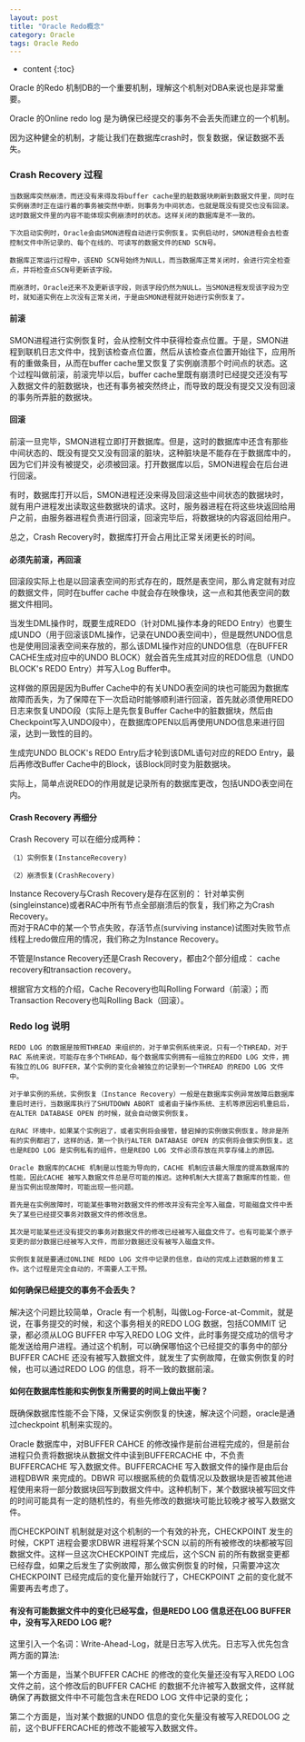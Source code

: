 ```yaml
---
layout: post
title: "Oracle Redo概念"
category: Oracle
tags: Oracle Redo
---
```


* content
{:toc}

Oracle 的Redo 机制DB的一个重要机制，理解这个机制对DBA来说也是非常重要。

Oracle 的Online redo log 是为确保已经提交的事务不会丢失而建立的一个机制。 

因为这种健全的机制，才能让我们在数据库crash时，恢复数据，保证数据不丢失。





### Crash Recovery 过程

	当数据库突然崩溃，而还没有来得及将buffer cache里的脏数据块刷新到数据文件里，同时在实例崩溃时正在运行着的事务被突然中断，则事务为中间状态，也就是既没有提交也没有回滚。这时数据文件里的内容不能体现实例崩溃时的状态。这样关闭的数据库是不一致的。

	下次启动实例时，Oracle会由SMON进程自动进行实例恢复。实例启动时，SMON进程会去检查控制文件中所记录的、每个在线的、可读写的数据文件的END SCN号。

	数据库正常运行过程中，该END SCN号始终为NULL，而当数据库正常关闭时，会进行完全检查点，并将检查点SCN号更新该字段。

	而崩溃时，Oracle还来不及更新该字段，则该字段仍然为NULL。当SMON进程发现该字段为空时，就知道实例在上次没有正常关闭，于是由SMON进程就开始进行实例恢复了。

#### 前滚

SMON进程进行实例恢复时，会从控制文件中获得检查点位置。于是，SMON进程到联机日志文件中，找到该检查点位置，然后从该检查点位置开始往下，应用所有的重做条目，从而在buffer cache里又恢复了实例崩溃那个时间点的状态。这个过程叫做前滚，前滚完毕以后，buffer cache里既有崩溃时已经提交还没有写入数据文件的脏数据块，也还有事务被突然终止，而导致的既没有提交又没有回滚的事务所弄脏的数据块。

#### 回滚

前滚一旦完毕，SMON进程立即打开数据库。但是，这时的数据库中还含有那些中间状态的、既没有提交又没有回滚的脏块，这种脏块是不能存在于数据库中的，因为它们并没有被提交，必须被回滚。打开数据库以后，SMON进程会在后台进行回滚。

有时，数据库打开以后，SMON进程还没来得及回滚这些中间状态的数据块时，就有用户进程发出读取这些数据块的请求。这时，服务器进程在将这些块返回给用户之前，由服务器进程负责进行回滚，回滚完毕后，将数据块的内容返回给用户。

总之，Crash Recovery时，数据库打开会占用比正常关闭更长的时间。

#### 必须先前滚，再回滚

回滚段实际上也是以回滚表空间的形式存在的，既然是表空间，那么肯定就有对应的数据文件，同时在buffer cache 中就会存在映像块，这一点和其他表空间的数据文件相同。

当发生DML操作时，既要生成REDO（针对DML操作本身的REDO Entry）也要生成UNDO（用于回滚该DML操作，记录在UNDO表空间中），但是既然UNDO信息也是使用回滚表空间来存放的，那么该DML操作对应的UNDO信息（在BUFFER CACHE生成对应中的UNDO BLOCK）就会首先生成其对应的REDO信息（UNDO BLOCK's REDO Entry）并写入Log Buffer中。

这样做的原因是因为Buffer Cache中的有关UNDO表空间的块也可能因为数据库故障而丢失，为了保障在下一次启动时能够顺利进行回滚，首先就必须使用REDO日志来恢复UNDO段（实际上是先恢复Buffer Cache中的脏数据块，然后由Checkpoint写入UNDO段中），在数据库OPEN以后再使用UNDO信息来进行回滚，达到一致性的目的。

生成完UNDO BLOCK's REDO Entry后才轮到该DML语句对应的REDO Entry，最后再修改Buffer Cache中的Block，该Block同时变为脏数据块。

实际上，简单点说REDO的作用就是记录所有的数据库更改，包括UNDO表空间在内。

####  Crash Recovery 再细分

Crash Recovery 可以在细分成两种：

	（1）实例恢复(InstanceRecovery)

	（2）崩溃恢复(CrashRecovery)

Instance Recovery与Crash Recovery是存在区别的：
针对单实例(singleinstance)或者RAC中所有节点全部崩溃后的恢复，我们称之为Crash Recovery。    
而对于RAC中的某一个节点失败，存活节点(surviving instance)试图对失败节点线程上redo做应用的情况，我们称之为Instance Recovery。

不管是Instance Recovery还是Crash Recovery，都由2个部分组成：
cache recovery和transaction recovery。

根据官方文档的介绍，Cache Recovery也叫Rolling Forward（前滚）；而Transaction Recovery也叫Rolling Back（回滚）。

### Redo log 说明

	REDO LOG 的数据是按照THREAD 来组织的，对于单实例系统来说，只有一个THREAD，对于RAC 系统来说，可能存在多个THREAD，每个数据库实例拥有一组独立的REDO LOG 文件，拥有独立的LOG BUFFER，某个实例的变化会被独立的记录到一个THREAD 的REDO LOG 文件中。

	对于单实例的系统，实例恢复（Instance Recovery）一般是在数据库实例异常故障后数据库重启时进行，当数据库执行了SHUTDOWN ABORT 或者由于操作系统、主机等原因宕机重启后，在ALTER DATABASE OPEN 的时候，就会自动做实例恢复。

	在RAC 环境中，如果某个实例宕了，或者实例将会接管，替宕掉的实例做实例恢复。除非是所有的实例都宕了，这样的话，第一个执行ALTER DATABASE OPEN 的实例将会做实例恢复。这也是REDO LOG 是实例私有的组件，但是REDO LOG 文件必须存放在共享存储上的原因。

	Oracle 数据库的CACHE 机制是以性能为导向的，CACHE 机制应该最大限度的提高数据库的性能，因此CACHE 被写入数据文件总是尽可能的推迟。这种机制大大提高了数据库的性能，但是当实例出现故障时，可能出现一些问题。 

	首先是在实例故障时，可能某些事物对数据文件的修改并没有完全写入磁盘，可能磁盘文件中丢失了某些已经提交事务对数据文件的修改信息。

	其次是可能某些还没有提交的事务对数据文件的修改已经被写入磁盘文件了。也有可能某个原子变更的部分数据已经被写入文件，而部分数据还没有被写入磁盘文件。

	实例恢复就是要通过ONLINE REDO LOG 文件中记录的信息，自动的完成上述数据的修复工作。这个过程是完全自动的，不需要人工干预。
 
#### 如何确保已经提交的事务不会丢失？

解决这个问题比较简单，Oracle 有一个机制，叫做Log-Force-at-Commit，就是说，在事务提交的时候，和这个事务相关的REDO LOG 数据，包括COMMIT 记录，都必须从LOG BUFFER 中写入REDO LOG 文件，此时事务提交成功的信号才能发送给用户进程。通过这个机制，可以确保哪怕这个已经提交的事务中的部分BUFFER CACHE 还没有被写入数据文件，就发生了实例故障，在做实例恢复的时候，也可以通过REDO LOG 的信息，将不一致的数据前滚。

#### 如何在数据库性能和实例恢复所需要的时间上做出平衡？

既确保数据库性能不会下降，又保证实例恢复的快速，解决这个问题，oracle是通过checkpoint 机制来实现的。

Oracle 数据库中，对BUFFER CAHCE 的修改操作是前台进程完成的，但是前台进程只负责将数据块从数据文件中读到BUFFERCACHE 中，不负责BUFFERCACHE 写入数据文件。BUFFERCACHE 写入数据文件的操作是由后台进程DBWR 来完成的。DBWR 可以根据系统的负载情况以及数据块是否被其他进程使用来将一部分数据块回写到数据文件中。这种机制下，某个数据块被写回文件的时间可能具有一定的随机性的，有些先修改的数据块可能比较晚才被写入数据文件。

而CHECKPOINT 机制就是对这个机制的一个有效的补充，CHECKPOINT 发生的时候，CKPT 进程会要求DBWR 进程将某个SCN 以前的所有被修改的块都被写回数据文件。这样一旦这次CHECKPOINT 完成后，这个SCN 前的所有数据变更都已经存盘，如果之后发生了实例故障，那么做实例恢复的时候，只需要冲这次CHECKPOINT 已经完成后的变化量开始就行了，CHECKPOINT 之前的变化就不需要再去考虑了。

#### 有没有可能数据文件中的变化已经写盘，但是REDO LOG 信息还在LOG BUFFER 中，没有写入REDO LOG 呢?

这里引入一个名词：Write-Ahead-Log，就是日志写入优先。日志写入优先包含两方面的算法:

第一个方面是，当某个BUFFER CACHE 的修改的变化矢量还没有写入REDO LOG 文件之前，这个修改后的BUFFER CACHE 的数据不允许被写入数据文件，这样就确保了再数据文件中不可能包含未在REDO LOG 文件中记录的变化；

第二个方面是，当对某个数据的UNDO 信息的变化矢量没有被写入REDOLOG 之前，这个BUFFERCACHE的修改不能被写入数据文件。






